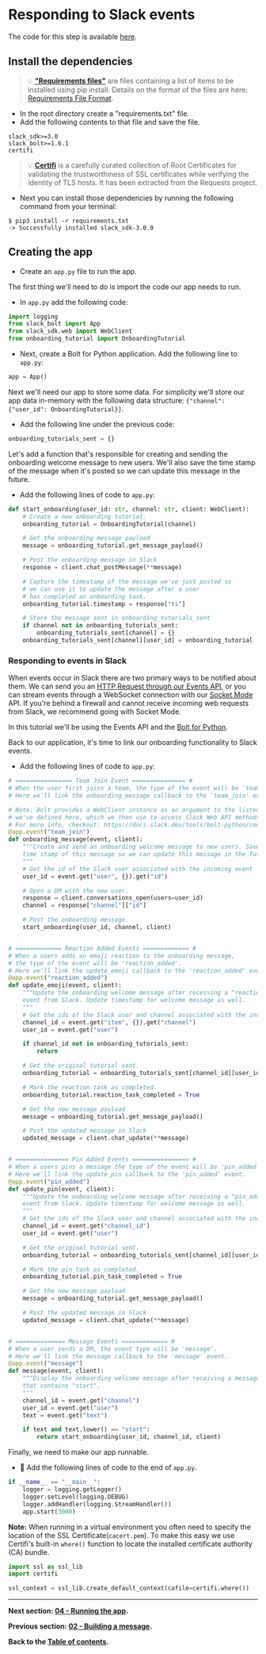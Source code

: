 # Responding to Slack events

The code for this step is available [here](PythOnBoardingBot).

## Install the dependencies

> 💡 **["Requirements files"](https://pip.pypa.io/en/stable/user_guide/#id12)** are files containing a list of items to be installed using pip install. Details on the format of the files are here: [Requirements File Format](https://pip.pypa.io/en/stable/reference/pip_install/#requirements-file-format).

- In the root directory create a "requirements.txt" file.
- Add the following contents to that file and save the file.

```
slack_sdk>=3.0
slack_bolt>=1.6.1
certifi
```

> 💡 **[Certifi](https://github.com/certifi/python-certifi)** is a carefully curated collection of Root Certificates for validating the trustworthiness of SSL certificates while verifying the identity of TLS hosts. It has been extracted from the Requests project.

- Next you can install those dependencies by running the following command from your terminal:

```
$ pip3 install -r requirements.txt
-> Successfully installed slack_sdk-3.0.0
```

## Creating the app

- Create an `app.py` file to run the app.

The first thing we'll need to do is import the code our app needs to run.

- In `app.py` add the following code:

```Python
import logging
from slack_bolt import App
from slack_sdk.web import WebClient
from onboarding_tutorial import OnboardingTutorial
```

- Next, create a Bolt for Python application. Add the following line to `app.py`:

```Python
app = App()
```

Next we'll need our app to store some data. For simplicity we'll store our app data in-memory with the following data structure: `{"channel": {"user_id": OnboardingTutorial}}`.

- Add the following line under the previous code:

```Python
onboarding_tutorials_sent = {}
```

Let's add a function that's responsible for creating and sending the onboarding welcome message to new users. We'll also save the time stamp of the message when it's posted so we can update this message in the future.

- Add the following lines of code to `app.py`:

```Python
def start_onboarding(user_id: str, channel: str, client: WebClient):
    # Create a new onboarding tutorial.
    onboarding_tutorial = OnboardingTutorial(channel)

    # Get the onboarding message payload
    message = onboarding_tutorial.get_message_payload()

    # Post the onboarding message in Slack
    response = client.chat_postMessage(**message)

    # Capture the timestamp of the message we've just posted so
    # we can use it to update the message after a user
    # has completed an onboarding task.
    onboarding_tutorial.timestamp = response["ts"]

    # Store the message sent in onboarding_tutorials_sent
    if channel not in onboarding_tutorials_sent:
        onboarding_tutorials_sent[channel] = {}
    onboarding_tutorials_sent[channel][user_id] = onboarding_tutorial
```

### Responding to events in Slack

When events occur in Slack there are two primary ways to be notified about them. We can send you an [HTTP Request through our Events API](https://docs.slack.dev/apis/events-api/), or you can stream events through a WebSocket connection with our [Socket Mode](https://docs.slack.dev/apis/events-api/using-socket-mode/) API. If you're behind a firewall and cannot receive incoming web requests from Slack, we recommend going with Socket Mode.

In this tutorial we'll be using the Events API and the [Bolt for Python](https://github.com/slackapi/bolt-python).

Back to our application, it's time to link our onboarding functionality to Slack events.

- Add the following lines of code to `app.py`:

```Python
# ================ Team Join Event =============== #
# When the user first joins a team, the type of the event will be 'team_join'.
# Here we'll link the onboarding_message callback to the 'team_join' event.

# Note: Bolt provides a WebClient instance as an argument to the listener function
# we've defined here, which we then use to access Slack Web API methods like conversations_open.
# For more info, checkout: https://docs.slack.dev/tools/bolt-python/concepts/message-listening
@app.event("team_join")
def onboarding_message(event, client):
    """Create and send an onboarding welcome message to new users. Save the
    time stamp of this message so we can update this message in the future.
    """
    # Get the id of the Slack user associated with the incoming event
    user_id = event.get("user", {}).get("id")

    # Open a DM with the new user.
    response = client.conversations_open(users=user_id)
    channel = response["channel"]["id"]

    # Post the onboarding message.
    start_onboarding(user_id, channel, client)


# ============= Reaction Added Events ============= #
# When a users adds an emoji reaction to the onboarding message,
# the type of the event will be 'reaction_added'.
# Here we'll link the update_emoji callback to the 'reaction_added' event.
@app.event("reaction_added")
def update_emoji(event, client):
    """Update the onboarding welcome message after receiving a "reaction_added"
    event from Slack. Update timestamp for welcome message as well.
    """
    # Get the ids of the Slack user and channel associated with the incoming event
    channel_id = event.get("item", {}).get("channel")
    user_id = event.get("user")

    if channel_id not in onboarding_tutorials_sent:
        return

    # Get the original tutorial sent.
    onboarding_tutorial = onboarding_tutorials_sent[channel_id][user_id]

    # Mark the reaction task as completed.
    onboarding_tutorial.reaction_task_completed = True

    # Get the new message payload
    message = onboarding_tutorial.get_message_payload()

    # Post the updated message in Slack
    updated_message = client.chat_update(**message)


# =============== Pin Added Events ================ #
# When a users pins a message the type of the event will be 'pin_added'.
# Here we'll link the update_pin callback to the 'pin_added' event.
@app.event("pin_added")
def update_pin(event, client):
    """Update the onboarding welcome message after receiving a "pin_added"
    event from Slack. Update timestamp for welcome message as well.
    """
    # Get the ids of the Slack user and channel associated with the incoming event
    channel_id = event.get("channel_id")
    user_id = event.get("user")

    # Get the original tutorial sent.
    onboarding_tutorial = onboarding_tutorials_sent[channel_id][user_id]

    # Mark the pin task as completed.
    onboarding_tutorial.pin_task_completed = True

    # Get the new message payload
    message = onboarding_tutorial.get_message_payload()

    # Post the updated message in Slack
    updated_message = client.chat_update(**message)


# ============== Message Events ============= #
# When a user sends a DM, the event type will be 'message'.
# Here we'll link the message callback to the 'message' event.
@app.event("message")
def message(event, client):
    """Display the onboarding welcome message after receiving a message
    that contains "start".
    """
    channel_id = event.get("channel")
    user_id = event.get("user")
    text = event.get("text")

    if text and text.lower() == "start":
        return start_onboarding(user_id, channel_id, client)
```

Finally, we need to make our app runnable.

- 🏁 Add the following lines of code to the end of `app.py`.

```Python
if __name__ == "__main__":
    logger = logging.getLogger()
    logger.setLevel(logging.DEBUG)
    logger.addHandler(logging.StreamHandler())
    app.start(3000)
```

**Note:** When running in a virtual environment you often need to specify the location of the SSL Certificate(`cacert.pem`). To make this easy we use Certifi's built-in `where()` function to locate the installed certificate authority (CA) bundle.

```python
import ssl as ssl_lib
import certifi

ssl_context = ssl_lib.create_default_context(cafile=certifi.where())
```

---

**Next section: [04 - Running the app](04-running-the-app.md).**

**Previous section: [02 - Building a message](02-building-a-message.md).**

**Back to the [Table of contents](README.md#table-of-contents).**
